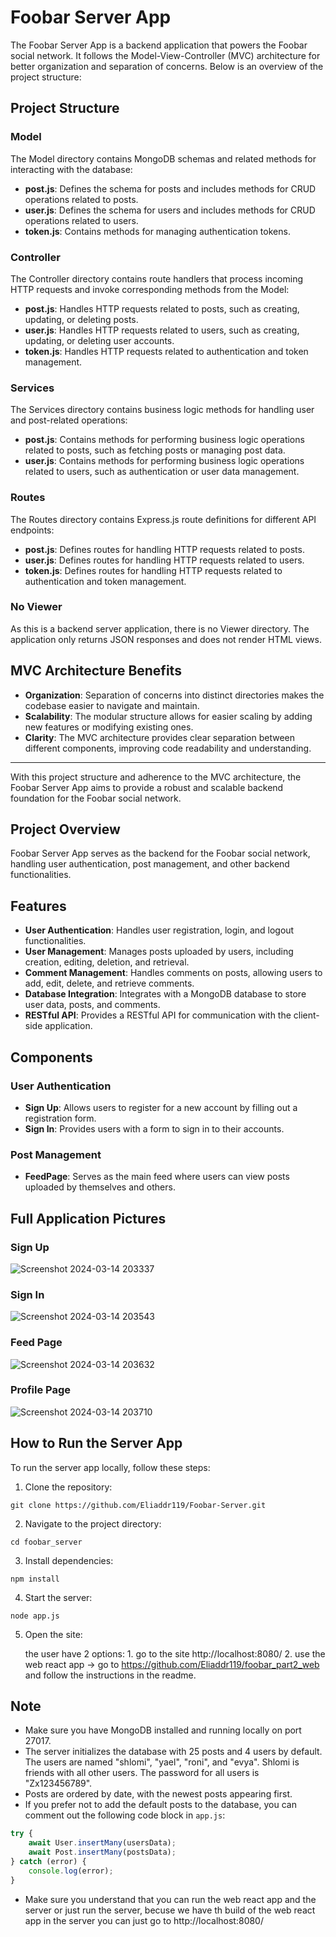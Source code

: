 # Foobar Server App

The Foobar Server App is a backend application that powers the Foobar social network. It follows the Model-View-Controller (MVC) architecture for better organization and separation of concerns. Below is an overview of the project structure:

## Project Structure

### Model

The Model directory contains MongoDB schemas and related methods for interacting with the database:

- **post.js**: Defines the schema for posts and includes methods for CRUD operations related to posts.
- **user.js**: Defines the schema for users and includes methods for CRUD operations related to users.
- **token.js**: Contains methods for managing authentication tokens.

### Controller

The Controller directory contains route handlers that process incoming HTTP requests and invoke corresponding methods from the Model:

- **post.js**: Handles HTTP requests related to posts, such as creating, updating, or deleting posts.
- **user.js**: Handles HTTP requests related to users, such as creating, updating, or deleting user accounts.
- **token.js**: Handles HTTP requests related to authentication and token management.

### Services

The Services directory contains business logic methods for handling user and post-related operations:

- **post.js**: Contains methods for performing business logic operations related to posts, such as fetching posts or managing post data.
- **user.js**: Contains methods for performing business logic operations related to users, such as authentication or user data management.

### Routes

The Routes directory contains Express.js route definitions for different API endpoints:

- **post.js**: Defines routes for handling HTTP requests related to posts.
- **user.js**: Defines routes for handling HTTP requests related to users.
- **token.js**: Defines routes for handling HTTP requests related to authentication and token management.

### No Viewer

As this is a backend server application, there is no Viewer directory. The application only returns JSON responses and does not render HTML views.

## MVC Architecture Benefits

- **Organization**: Separation of concerns into distinct directories makes the codebase easier to navigate and maintain.
- **Scalability**: The modular structure allows for easier scaling by adding new features or modifying existing ones.
- **Clarity**: The MVC architecture provides clear separation between different components, improving code readability and understanding.

---

With this project structure and adherence to the MVC architecture, the Foobar Server App aims to provide a robust and scalable backend foundation for the Foobar social network.

## Project Overview

Foobar Server App serves as the backend for the Foobar social network, handling user authentication, post management, and other backend functionalities.

## Features

- **User Authentication**: Handles user registration, login, and logout functionalities.
- **User Management**: Manages posts uploaded by users, including creation, editing, deletion, and retrieval.
- **Comment Management**: Handles comments on posts, allowing users to add, edit, delete, and retrieve comments.
- **Database Integration**: Integrates with a MongoDB database to store user data, posts, and comments.
- **RESTful API**: Provides a RESTful API for communication with the client-side application.

## Components

### User Authentication

- **Sign Up**: Allows users to register for a new account by filling out a registration form.
- **Sign In**: Provides users with a form to sign in to their accounts.

### Post Management

- **FeedPage**: Serves as the main feed where users can view posts uploaded by themselves and others.

## Full Application Pictures

### Sign Up

![Screenshot 2024-03-14 203337](https://github.com/Eliaddr119/Foobar-Server/assets/113431442/35285dae-6193-4d3d-8071-187188bdc135)

### Sign In

![Screenshot 2024-03-14 203543](https://github.com/Eliaddr119/Foobar-Server/assets/113431442/4696b54a-f3e1-4fe7-afe6-ac0228d5b5fb)


### Feed Page

![Screenshot 2024-03-14 203632](https://github.com/Eliaddr119/Foobar-Server/assets/113431442/08494e00-d613-4768-a2d9-e1a5900f5128)


### Profile Page

![Screenshot 2024-03-14 203710](https://github.com/Eliaddr119/Foobar-Server/assets/113431442/442e5532-6403-47ca-9402-99813c3ffafc)


## How to Run the Server App

To run the server app locally, follow these steps:

1. Clone the repository:

```
git clone https://github.com/Eliaddr119/Foobar-Server.git
```

2. Navigate to the project directory:

```
cd foobar_server
```

3. Install dependencies:

```
npm install
```

4. Start the server:

```
node app.js
```

5. Open the site:

   the user have 2 options:
       1. go to the site http://localhost:8080/
       2. use the web react app -> go to https://github.com/Eliaddr119/foobar_part2_web and follow the instructions in the readme.
## Note

- Make sure you have MongoDB installed and running locally on port 27017.
- The server initializes the database with 25 posts and 4 users by default. The users are named "shlomi", "yael", "roni", and "evya". Shlomi is friends with all other users. The password for all users is "Zx123456789".
- Posts are ordered by date, with the newest posts appearing first.
- If you prefer not to add the default posts to the database, you can comment out the following code block in `app.js`:
```javascript
try {
    await User.insertMany(usersData);
    await Post.insertMany(postsData);
} catch (error) {
    console.log(error);
}
```
- Make sure you understand that you can run the web react app and the server or just run the server,
becuse we have th build of the web react app in the server you can just go to http://localhost:8080/
